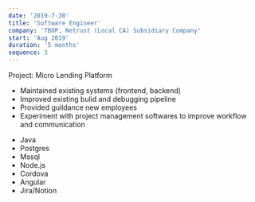 ```yaml
---
date: '2019-7-30'
title: 'Software Engineer'
company: 'TBOP, Netrust (Local CA) Subsidiary Company'
start: 'Aug 2019'
duration: '5 months'
sequence: 3
---
```


Project: Micro Lending Platform

<ul class="job-desc">
    <li>Maintained existing systems (frontend, backend) </li>
    <li>Improved existing bulid and debugging pipeline</li>
    <li>Provided guildance new employees</li>
    <li>Experiment with project management softwares to improve workflow and communication</li>
</ul>

<ul class="tags">
    <li>Java</li>
    <li>Postgres</li>
    <li>Mssql</li>
    <li>Node.js</li>
    <li>Cordova</li>
    <li>Angular</li>
    <li>Jira/Notion</li>
</ul>
